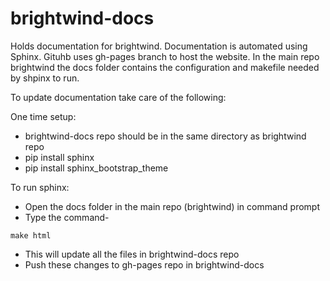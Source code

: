 # brightwind-docs
Holds documentation for brightwind. Documentation is
automated using Sphinx. Gituhb uses gh-pages branch to host the website. In the main repo brightwind the docs folder contains the configuration and makefile needed by shpinx to run.

To update documentation take care of
the following:

One time setup:
- brightwind-docs repo should be in the same directory as
brightwind repo
- pip install sphinx
- pip install sphinx_bootstrap_theme

To run sphinx:
- Open the docs folder in the main repo (brightwind) in 
command prompt
- Type the command-
```Code
make html
```
- This will update all the files in brightwind-docs repo
- Push these changes to gh-pages repo in brightwind-docs
